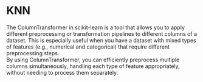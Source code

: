# KNN
The ColumnTransformer in scikit-learn is a tool that allows you to apply different preprocessing or transformation pipelines to different columns of a dataset. This is especially useful when you have a dataset with mixed types of features (e.g., numerical and categorical) that require different preprocessing steps.\
By using ColumnTransformer, you can efficiently preprocess multiple columns simultaneously, handling each type of feature appropriately, without needing to process them separately.
